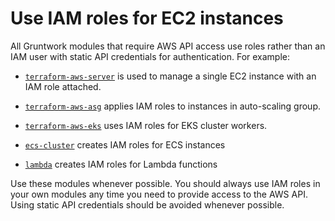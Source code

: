 # Use IAM roles for EC2 instances

All Gruntwork modules that require AWS API access use roles rather than an IAM user with static API credentials for
authentication. For example:

- [`terraform-aws-server`](https://github.com/gruntwork-io/terraform-aws-server/blob/master/modules/single-server/main.tf)
  is used to manage a single EC2 instance with an IAM role attached.

- [`terraform-aws-asg`](https://github.com/gruntwork-io/terraform-aws-asg) applies IAM roles to instances in auto-scaling
  group.

- [`terraform-aws-eks`](https://github.com/gruntwork-io/terraform-aws-eks/blob/master/modules/eks-cluster-workers/main.tf)
  uses IAM roles for EKS cluster workers.

- [`ecs-cluster`](https://github.com/gruntwork-io/terraform-aws-ecs/tree/master/modules/ecs-cluster) creates IAM
  roles for ECS instances

- [`lambda`](https://github.com/gruntwork-io/terraform-aws-lambda/tree/master/modules/lambda) creates IAM
  roles for Lambda functions

Use these modules whenever possible. You should always use IAM roles in your own modules any time you need to provide
access to the AWS API. Using static API credentials should be avoided whenever possible.


<!-- ##DOCS-SOURCER-START
{
  "sourcePlugin": "local-copier",
  "hash": "af99b295cc0bfa675cbfdf671eb033a7"
}
##DOCS-SOURCER-END -->
